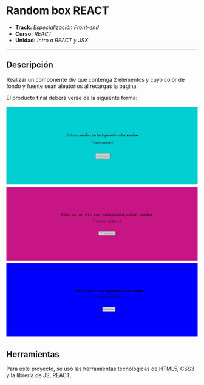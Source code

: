 # Random box REACT

* **Track:** _Especialización Front-end_
* **Curso:** _REACT_
* **Unidad:** _Intro a REACT y JSX_

***
## Descripción
Realizar un componente div que contenga 2 elementos y cuyo color de fondo y fuente sean aleatorios al recargas la página.

El producto final deberá verse de la siguiente forma:

![project](assets/docs/random-box-1.JPG)
![project](assets/docs/random-box-2.JPG)
![project](assets/docs/random-box-3.JPG)


## Herramientas

Para este proyecto, se usó las herramientas tecnológicas de HTML5, CSS3 y la librería de JS, REACT.